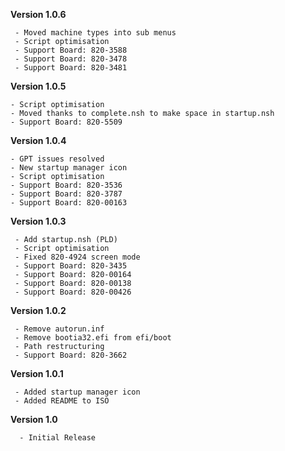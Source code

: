 **Version 1.0.6**
```
 - Moved machine types into sub menus
 - Script optimisation
 - Support Board: 820-3588
 - Support Board: 820-3478
 - Support Board: 820-3481
```
**Version 1.0.5**
 ```
 - Script optimisation
 - Moved thanks to complete.nsh to make space in startup.nsh
 - Support Board: 820-5509
 ```
**Version 1.0.4**
 ```
 - GPT issues resolved
 - New startup manager icon
 - Script optimisation
 - Support Board: 820-3536
 - Support Board: 820-3787
 - Support Board: 820-00163
 ```
**Version 1.0.3**
```
 - Add startup.nsh (PLD)
 - Script optimisation
 - Fixed 820-4924 screen mode
 - Support Board: 820-3435
 - Support Board: 820-00164
 - Support Board: 820-00138
 - Support Board: 820-00426
```
**Version 1.0.2**
```
 - Remove autorun.inf
 - Remove bootia32.efi from efi/boot
 - Path restructuring
 - Support Board: 820-3662
```
**Version 1.0.1**
```
 - Added startup manager icon
 - Added README to ISO
```
**Version 1.0**
```
  - Initial Release
```